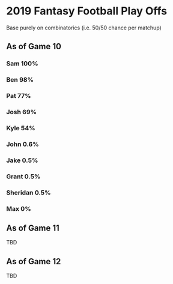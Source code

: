 # 2019 Fantasy Football Play Offs
Base purely on combinatorics (i.e. 50/50 chance per matchup)

## As of Game 10

### Sam 100%
### Ben 98%
### Pat 77%
### Josh 69%
### Kyle 54%
### John 0.6%
### Jake 0.5%
### Grant 0.5%
### Sheridan 0.5%
### Max 0%

## As of Game 11
TBD

## As of Game 12
TBD
